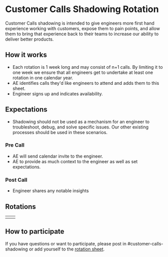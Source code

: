 
# Customer Calls Shadowing Rotation
Customer Calls shadowing is intended to give engineers more first hand experience working with customers, 
expose them to pain points, and allow them to bring that experience back to their teams to increase our ability to deliver better products.

## How it works
- Each rotation is 1 week long and may consist of n+1 calls. By limiting it to one week we ensure that all engineers get to undertake at least one rotation in one calendar year.
- AE identifies calls they'd like engineers to attend and adds them to this sheet.
- Engineer signs up and indicates availability.  

## Expectations
- Shadowing should not be used as a mechanism for an engineer to troubleshoot, debug, and solve specific issues. Our other existing processes should be used in these scenarios.
  

### Pre Call
- AE will send calendar invite to the engineer.
- AE to provide as much context to the engineer as well as set expectations.
  

### Post Call
* Engineer shares any notable insights 
  

## Rotations

  
|  |  |
|--|--|
|  |  |

  

## How to participate

If you have questions or want to participate, please post in #customer-calls-shadowing or add yourself to the [rotation sheet]().
